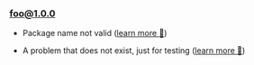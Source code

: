 

### <b><a href="https://verdicts.listen.dev/npm/foo/1.0.0">foo@1.0.0</a></b><br>




- Package name not valid (<a href="https://listen.dev/probs/invalid-name">learn more :link:</a>)



- A problem that does not exist, just for testing (<a href="https://listen.dev/probs/does-not-exist">learn more :link:</a>)



